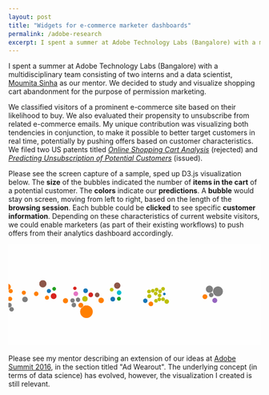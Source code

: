 ```yaml
---
layout: post
title: "Widgets for e-commerce marketer dashboards"
permalink: /adobe-research
excerpt: I spent a summer at Adobe Technology Labs (Bangalore) with a multidisciplinary team consisting of two interns and a data scientist, Moumita Sinha. We decided to study and visualize shopping cart abandonment for the purpose of permission marketing. We classified visitors of a prominent e-commerce site...
---
```


I spent a summer at Adobe Technology Labs (Bangalore) with a multidisciplinary team consisting of two interns and a data scientist, [Moumita Sinha](http://research.adobe.com/person/moumita-sinha) as our mentor. We decided to study and visualize shopping cart abandonment for the purpose of permission marketing.

We classified visitors of a prominent e-commerce site based on their likelihood to buy. We also evaluated their propensity to unsubscribe from related e-commerce emails. My unique contribution was visualizing both tendencies in conjunction, to make it possible to better target customers in real time, potentially by pushing offers based on customer characteristics. We filed two US patents titled *[Online Shopping Cart Analysis](https://www.google.com/patents/US20160239867)* (rejected) and *[Predicting Unsubscription of Potential Customers](https://www.google.com/patents/US20160225025)* (issued).

Please see the screen capture of a sample, sped up D3.js visualization below.
The **size** of the bubbles indicated the number of **items in the cart** of a potential customer. The **colors** indicate our **predictions**.
A **bubble** would stay on screen, moving from left to right, based on the length of the **browsing session**. Each bubble could be **clicked** to see specific **customer information**.
Depending on these characteristics of current website visitors, we could enable marketers (as part of their existing workflows) to push offers from their analytics dashboard accordingly.

![screen capture of D3 visualization](/assets/adobe/bubbles-short.gif)

Please see my mentor describing an extension of our ideas at [Adobe Summit 2016](http://blogs.adobe.com/conversations/2016/03/summit-sneaks-you-have-to-see.html), in the section titled "Ad Wearout". The underlying concept (in terms of data science) has evolved, however, the visualization I created is still relevant.
